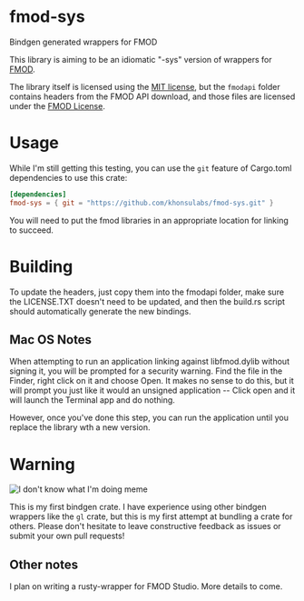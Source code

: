 # fmod-sys

Bindgen generated wrappers for FMOD

This library is aiming to be an idiomatic "-sys" version of wrappers for [FMOD](https://fmod.com).

The library itself is licensed using the [MIT license](./LICENSE), but the `fmodapi` folder contains headers from the FMOD API download, and those files are licensed under the [FMOD License](./fmodapi/LICENSE.TXT).

# Usage

While I'm still getting this testing, you can use the `git` feature of Cargo.toml dependencies to use this crate:

```toml
[dependencies]
fmod-sys = { git = "https://github.com/khonsulabs/fmod-sys.git" }
```

You will need to put the fmod libraries in an appropriate location for linking to succeed.

# Building

To update the headers, just copy them into the fmodapi folder, make sure the LICENSE.TXT doesn't need to be updated, and then the build.rs script should automatically generate the new bindings.

## Mac OS Notes

When attempting to run an application linking against libfmod.dylib without signing it, you will be prompted for a security warning. Find the file in the Finder, right click on it and choose Open. It makes no sense to do this, but it will prompt you just like it would an unsigned application -- Click open and it will launch the Terminal app and do nothing.

However, once you've done this step, you can run the application until you replace the library wth a new version.

# Warning

![I don't know what I'm doing meme](https://media.giphy.com/media/xDQ3Oql1BN54c/giphy.gif)

This is my first bindgen crate. I have experience using other bindgen wrappers like the `gl` crate, but this is my first attempt at bundling a crate for others. Please don't hesitate to leave constructive feedback as issues or submit your own pull requests!

## Other notes

I plan on writing a rusty-wrapper for FMOD Studio. More details to come.

